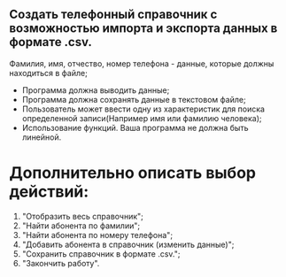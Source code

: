 ## Создать телефонный справочник с возможностью импорта и экспорта данных в формате .csv. 
Фамилия, имя, отчество, номер телефона - данные, которые должны находиться в файле;
- Программа должна выводить данные;
- Программа должна сохранять данные в текстовом файле;
- Пользователь может ввести одну из характеристик для поиска определенной записи(Например имя или фамилию человека);
- Использование функций. Ваша программа не должна быть линейной.

# Дополнительно описать выбор действий:
1. "Отобразить весь справочник";
2. "Найти абонента по фамилии";
3. "Найти абонента по номеру телефона";
4. "Добавить абонента в справочник (изменить данные)";
5. "Сохранить справочник в формате .csv.";
6. "Закончить работу".